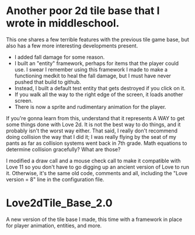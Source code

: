 # Another poor 2d tile base that I wrote in middleschool.
This one shares a few terrible features with the previous tile game base, but also has a few more interesting developments present.

- I added fall damage for some reason. 
- I built an "entity" framework, perhaps for items that the player could use. I swear I remember using this framework I made to make a functioning medkit to heal the fall damage, but I must have never pushed that build to github.
- Instead, I built a default test entity that gets destroyed if you click on it.
- If you walk all the way to the right edge of the screen, it loads another screen. 
- There is now a sprite and rudimentary animation for the player.

If you're gonna learn from this, understand that it represents A WAY to get some things done with Love 2d. It is not the best way to do things, and it probably isn't the worst way either. That said, I really don't recommend doing collision the way that I did it; I was really flying by the seat of my pants as far as collision systems went back in 7th grade. Math equations to determine collision gracefully? What are those?

I modified a draw call and a mouse check call to make it compatible with Love 11 so you don't have to go digging up an ancient version of Love to run it. Otherwise, it's the same old code, comments and all, including the "Love version = 8" line in the configuration file.

# Love2dTile_Base_2.0
A new version of the tile base I made, this time with a framework in place for player animation, entities, and more.


